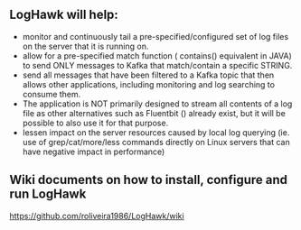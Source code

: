 ## LogHawk will help:
-	monitor and continuously tail a pre-specified/configured set of log files on the server that it is running on.
-	allow for a pre-specified match function ( contains() equivalent in JAVA) to send ONLY messages to Kafka that match/contain a specific STRING. 
-	send all messages that have been filtered to a Kafka topic that then allows other applications, including monitoring and log searching to consume them.
-	The application is NOT primarily designed to stream all contents of a log file as other alternatives such as Fluentbit () already exist, but it will be possible to also use it for that purpose.
-	lessen impact on the server resources caused by local log querying (ie. use of grep/cat/more/less commands directly on Linux servers that can have negative impact in performance)

## Wiki documents on how to install, configure and run LogHawk
https://github.com/roliveira1986/LogHawk/wiki
